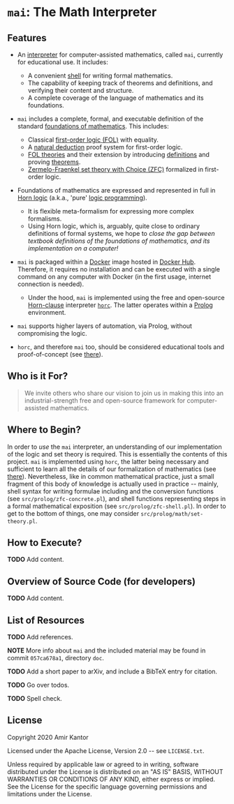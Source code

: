 # `mai`: The Math Interpreter #

## Features ##

* An [interpreter](https://en.wikipedia.org/wiki/Interpreter_(computing)) for computer-assisted mathematics, called `mai`, currently for educational use.
It includes:
  * A convenient [shell](https://en.wikipedia.org/wiki/Shell_(computing)) for writing formal mathematics.
  * The capability of keeping track of theorems and definitions, and verifying their content and structure.
  * A complete coverage of the language of mathematics and its foundations.

* `mai` includes a complete, formal, and executable definition of the standard [foundations of mathematics](https://en.wikipedia.org/wiki/Foundations_of_mathematics). This includes:
  * Classical [first-order logic (FOL)](https://en.wikipedia.org/wiki/First-order_logic) with equality.
  * A [natural deduction](https://en.wikipedia.org/wiki/Natural_deduction) proof system for first-order logic.
  * [FOL theories](https://en.wikipedia.org/wiki/Theory_(mathematical_logic)) and their extension by introducing [definitions](https://en.wikipedia.org/wiki/Definition) and proving [theorems](https://en.wikipedia.org/wiki/Theorem).
  * [Zermelo-Fraenkel set theory with Choice (ZFC)](https://en.wikipedia.org/wiki/Zermelo%E2%80%93Fraenkel_set_theory) formalized in first-order logic.
  
* Foundations of mathematics are expressed and represented in full in [Horn logic](https://en.wikipedia.org/wiki/Horn_clause) (a.k.a., 'pure' [logic programming](https://en.wikipedia.org/wiki/Logic_programming)).
  * It is flexible meta-formalism for expressing more complex formalisms.
  * Using Horn logic, which is, arguably, quite close to ordinary definitions of formal systems, we hope to *close the gap between textbook definitions of the foundations of mathematics, and its implementation on a computer!*

* `mai` is packaged within a [Docker](https://en.wikipedia.org/wiki/Docker_(software)) image hosted in [Docker Hub](https://hub.docker.com).
Therefore, it requires no installation and can be executed with a single command on any computer with Docker (in the first usage, internet connection is needed).
  * Under the hood, `mai` is implemented using the free and open-source [Horn-clause](https://en.wikipedia.org/wiki/Horn_clause) interpreter [`horc`](https://github.com/amka66/horc).
  The latter operates within a [Prolog](https://en.wikipedia.org/wiki/Prolog) environment.

* `mai` supports higher layers of automation, via Prolog, without compromising the logic.

* `horc`, and therefore `mai` too, should be considered educational tools and proof-of-concept (see [there](https://github.com/amka66/horc)).

## Who is it For? ##

> We invite others who share our vision to join us in making this into an industrial-strength free and open-source framework for computer-assisted mathematics.

## Where to Begin? ##

In order to *use* the `mai` interpreter, an understanding of our implementation of the logic and set theory is required. This is essentially the contents of this project.
`mai` is implemented using `horc`, the latter being necessary and sufficient to learn all the details of our formalization of mathematics (see [there](https://github.com/amka66/horc)).
Nevertheless, like in common mathematical practice, just a small fragment of this body of knowledge is actually used in practice -- mainly, shell syntax for writing formulae including and the conversion functions (see `src/prolog/zfc-concrete.pl`), and shell functions representing steps in a formal mathematical exposition (see `src/prolog/zfc-shell.pl`). In order to get to the bottom of things, one may consider `src/prolog/math/set-theory.pl`.

## How to Execute? ##

__TODO__ Add content.

## Overview of Source Code (for developers) ##

__TODO__ Add content.

## List of Resources ##

__TODO__ Add references.

__NOTE__ More info about `mai` and the included material may be found in commit `057ca678a1`, directory `doc`.

__TODO__ Add a short paper to arXiv, and include a BibTeX entry for citation.

__TODO__ Go over todos.

__TODO__ Spell check.

## License ##

Copyright 2020 Amir Kantor

Licensed under the Apache License, Version 2.0  -- see `LICENSE.txt`.

Unless required by applicable law or agreed to in writing, software
distributed under the License is distributed on an "AS IS" BASIS,
WITHOUT WARRANTIES OR CONDITIONS OF ANY KIND, either express or implied.
See the License for the specific language governing permissions and
limitations under the License.

